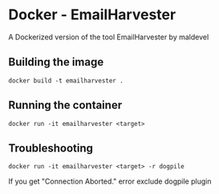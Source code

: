# Docker - EmailHarvester

A Dockerized version of the tool EmailHarvester by maldevel

## Building the image

```
docker build -t emailharvester .
```

## Running the container

```
docker run -it emailharvester <target>
```

## Troubleshooting

```
docker run -it emailharvester <target> -r dogpile
```

If you get "Connection Aborted." error exclude dogpile plugin
